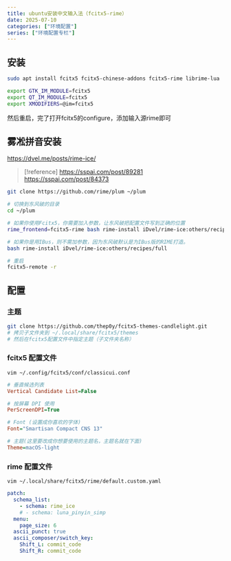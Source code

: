 ```yaml
---
title: ubuntu安装中文输入法（fcitx5-rime）
date: 2025-07-10
categories: ["环境配置"]
series: ["环境配置专栏"]
---
```


## 安装

```bash
sudo apt install fcitx5 fcitx5-chinese-addons fcitx5-rime librime-lua

export GTK_IM_MODULE=fcitx5
export QT_IM_MODULE=fcitx5
export XMODIFIERS=@im=fcitx5 
```
然后重启，完了打开fcitx5的configure，添加输入源rime即可

## 雾凇拼音安装

https://dvel.me/posts/rime-ice/

> [!reference]
> https://sspai.com/post/89281
> https://sspai.com/post/84373

```bash
git clone https://github.com/rime/plum ~/plum

# 切换到东风破的目录
cd ~/plum

# 如果你使用Fcitx5，你需要加入参数，让东风破把配置文件写到正确的位置
rime_frontend=fcitx5-rime bash rime-install iDvel/rime-ice:others/recipes/full

# 如果你是用IBus，则不需加参数，因为东风破默认是为IBus版的RIME打造。
bash rime-install iDvel/rime-ice:others/recipes/full

# 重启
fcitx5-remote -r
```

## 配置

### 主题
```bash
git clone https://github.com/thep0y/fcitx5-themes-candlelight.git
# 拷贝子文件夹到 ~/.local/share/fcitx5/themes
# 然后在fcitx5配置文件中指定主题（子文件夹名称）
```

### fcitx5 配置文件
`vim ~/.config/fcitx5/conf/classicui.conf`

```ini
# 垂直候选列表
Vertical Candidate List=False

# 按屏幕 DPI 使用
PerScreenDPI=True

# Font (设置成你喜欢的字体)
Font="Smartisan Compact CNS 13"

# 主题(这里要改成你想要使用的主题名，主题名就在下面)
Theme=macOS-light
```

### rime 配置文件
`vim ~/.local/share/fcitx5/rime/default.custom.yaml`

```yaml
patch:
  schema_list:
    - schema: rime_ice
    # - schema: luna_pinyin_simp
  menu:
    page_size: 6
  ascii_punct: true
  ascii_composer/switch_key:
    Shift_L: commit_code
    Shift_R: commit_code
```



